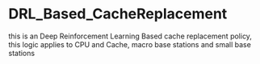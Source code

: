 # DRL_Based_CacheReplacement
this is an Deep Reinforcement Learning Based cache replacement policy, this logic applies to CPU and Cache, macro base stations and small base stations

